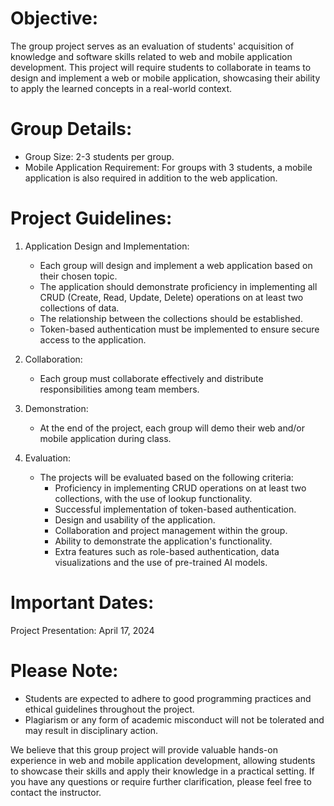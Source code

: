 # Objective:
The group project serves as an evaluation of students' acquisition of knowledge and software skills related to web and mobile application development. This project will require students to collaborate in teams to design and implement a web or mobile application, showcasing their ability to apply the learned concepts in a real-world context.

# Group Details:
- Group Size: 2-3 students per group.
- Mobile Application Requirement: For groups with 3 students, a mobile application is also required in addition to the web application.
# Project Guidelines:

1. Application Design and Implementation:

    - Each group will design and implement a web application based on their chosen topic.
    - The application should demonstrate proficiency in implementing all CRUD (Create, Read, Update, Delete) operations on at least two collections of data.
    - The relationship between the collections should be established.
    - Token-based authentication must be implemented to ensure secure access to the application.
2. Collaboration:

    -  Each group must collaborate effectively and distribute responsibilities among team members.
3. Demonstration:

    - At the end of the project, each group will demo their web and/or mobile application during class.
4. Evaluation:

    - The projects will be evaluated based on the following criteria:
        - Proficiency in implementing CRUD operations on at least two collections, with the use of lookup functionality.
        - Successful implementation of token-based authentication.
        - Design and usability of the application.
        - Collaboration and project management within the group.
        - Ability to demonstrate the application's functionality.
        - Extra features such as role-based authentication, data visualizations and the use of pre-trained AI models.

# Important Dates:
Project Presentation: April 17, 2024

# Please Note:
- Students are expected to adhere to good programming practices and ethical guidelines throughout the project.
- Plagiarism or any form of academic misconduct will not be tolerated and may result in disciplinary action.  

We believe that this group project will provide valuable hands-on experience in web and mobile application development, allowing students to showcase their skills and apply their knowledge in a practical setting. If you have any questions or require further clarification, please feel free to contact the instructor.
